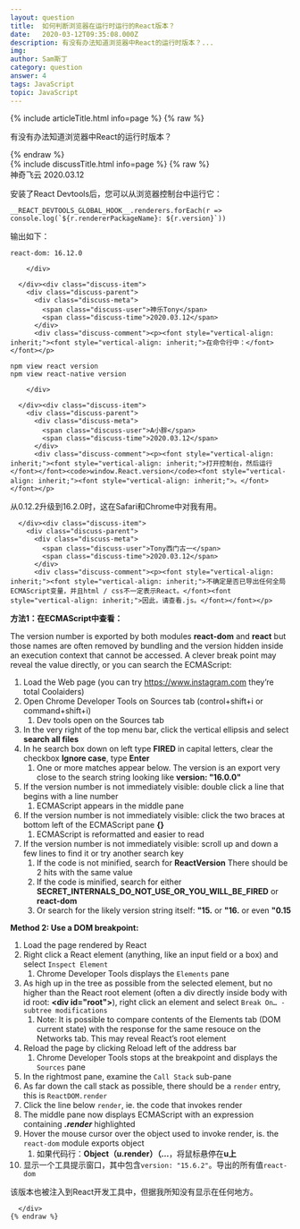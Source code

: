 ```yaml
---
layout: question
title:  如何判断浏览器在运行时运行的React版本？
date:   2020-03-12T09:35:08.000Z
description: 有没有办法知道浏览器中React的运行时版本？...
img: 
author: Sam斯丁
category: question
answer: 4
tags: JavaScript
topic: JavaScript
---
```

<div class="article-root">
  <div class="article">
    {% include articleTitle.html info=page %}
    {% raw %}
    <div class="article-content"><p><font style="vertical-align: inherit;"><font style="vertical-align: inherit;">有没有办法知道浏览器中React的运行时版本？</font></font></p></div>
    {% endraw %}
  </div>

  <div class="discuss-wrapper">
    {% include discussTitle.html info=page %}
    {% raw %}
    <div class="discuss-item">
        <div class="discuss-parent">
          <div class="discuss-meta">
            <span class="discuss-user">神奇飞云</span>
            <span class="discuss-time">2020.03.12</span>
          </div>
          <div class="discuss-comment"><p><font style="vertical-align: inherit;"><font style="vertical-align: inherit;">安装了React Devtools后，您可以从浏览器控制台中运行它：</font></font></p>

<pre><code>__REACT_DEVTOOLS_GLOBAL_HOOK__.renderers.forEach(r =&gt; console.log(`${r.rendererPackageName}: ${r.version}`))
</code></pre>

<p><font style="vertical-align: inherit;"><font style="vertical-align: inherit;">输出如下：</font></font></p>

<pre><code>react-dom: 16.12.0
</code></pre></div>
        </div>
        
      </div><div class="discuss-item">
        <div class="discuss-parent">
          <div class="discuss-meta">
            <span class="discuss-user">神乐Tony</span>
            <span class="discuss-time">2020.03.12</span>
          </div>
          <div class="discuss-comment"><p><font style="vertical-align: inherit;"><font style="vertical-align: inherit;">在命令行中：</font></font></p>

<pre class="lang-sh prettyprint-override"><code>npm view react version<font></font>
npm view react-native version<font></font>
</code></pre></div>
        </div>
        
      </div><div class="discuss-item">
        <div class="discuss-parent">
          <div class="discuss-meta">
            <span class="discuss-user">A小胖</span>
            <span class="discuss-time">2020.03.12</span>
          </div>
          <div class="discuss-comment"><p><font style="vertical-align: inherit;"><font style="vertical-align: inherit;">打开控制台，然后运行</font></font><code>window.React.version</code><font style="vertical-align: inherit;"><font style="vertical-align: inherit;">。</font></font></p>

<p><font style="vertical-align: inherit;"><font style="vertical-align: inherit;">从0.12.2升级到16.2.0时，这在Safari和Chrome中对我有用。</font></font></p></div>
        </div>
        
      </div><div class="discuss-item">
        <div class="discuss-parent">
          <div class="discuss-meta">
            <span class="discuss-user">Tony西门古一</span>
            <span class="discuss-time">2020.03.12</span>
          </div>
          <div class="discuss-comment"><p><font style="vertical-align: inherit;"><font style="vertical-align: inherit;">不确定是否已导出任何全局ECMAScript变量，并且html / css不一定表示React。</font><font style="vertical-align: inherit;">因此，请查看.js。</font></font></p>

<p><strong><font style="vertical-align: inherit;"><font style="vertical-align: inherit;">方法1：在ECMAScript中查看：</font></font></strong></p>

<p>The version number is exported by both modules <strong>react-dom</strong> and <strong>react</strong> but those names are often removed by bundling and the version hidden inside an execution context that cannot be accessed. A clever break point may reveal the value directly, or you can search the ECMAScript:</p>

<ol>
<li>Load the Web page (you can try <a href="https://www.instagram.com" rel="noreferrer">https://www.instagram.com</a> they’re total Coolaiders)</li>
<li>Open Chrome Developer Tools on Sources tab (control+shift+i or command+shift+i)

<ol>
<li>Dev tools open on the Sources tab</li>
</ol></li>
<li>In the very right of the top menu bar, click the vertical ellipsis and select <strong>search all files</strong></li>
<li>In he search box down on left type <strong>FIRED</strong> in capital letters, clear the checkbox <strong>Ignore case</strong>, type <strong>Enter</strong>

<ol>
<li>One or more matches appear below. The version is an export very close to the search string looking like <strong>version: "16.0.0"</strong></li>
</ol></li>
<li>If the version number is not immediately visible: double click a line that begins with a line number

<ol>
<li>ECMAScript appears in the middle pane</li>
</ol></li>
<li>If the version number is not immediately visible: click the two braces at bottom left of the ECMAScript pane <strong>{}</strong>

<ol>
<li>ECMAScript is reformatted and easier to read</li>
</ol></li>
<li>If the version number is not immediately visible: scroll up and down a few lines to find it or try another search key

<ol>
<li>If the code is not minified, search for <strong>ReactVersion</strong>
There should be 2 hits with the same value    </li>
<li>If the code is minified, search for either <strong>SECRET_INTERNALS_DO_NOT_USE_OR_YOU_WILL_BE_FIRED</strong> or <strong>react-dom</strong></li>
<li>Or search for the likely version string itself: <strong>"15.</strong> or <strong>"16.</strong> or even <strong>"0.15</strong></li>
</ol></li>
</ol>

<p><strong>Method 2: Use a DOM breakpoint:</strong></p>

<ol>
<li>Load the page rendered by React</li>
<li>Right click a React element (anything, like an input field or a box) and select <code>Inspect Element</code>

<ol>
<li>Chrome Developer Tools displays the <code>Elements</code> pane</li>
</ol></li>
<li>As high up in the tree as possible from the selected element, but no higher than the React root element (often a div directly inside body with id root: <strong>&lt;div id="root"&gt;</strong>), right click an element and select <code>Break On… - subtree modifications</code>

<ol>
<li>Note: It is possible to compare contents of the Elements tab (DOM current state) with the response for the same resouce on the Networks tab. This may reveal React’s root element</li>
</ol></li>
<li>Reload the page by clicking Reload left of the address bar

<ol>
<li>Chrome Developer Tools stops at the breakpoint and displays the <code>Sources</code> pane</li>
</ol></li>
<li>In the rightmost pane, examine the <code>Call Stack</code> sub-pane</li>
<li>As far down the call stack as possible, there should be a <code>render</code> entry, this is <code>ReactDOM.render</code></li>
<li>Click the line below <code>render</code>, ie. the code that invokes render</li>
<li>The middle pane now displays ECMAScript with an expression containing <strong><em>.render</em></strong> highlighted</li>
<li>Hover the mouse cursor over the object used to invoke render, is. the <code>react-dom</code> module exports object

<ol>
<li><font style="vertical-align: inherit;"><font style="vertical-align: inherit;">如果代码行：</font></font><strong><font style="vertical-align: inherit;"><font style="vertical-align: inherit;">Object（u.render）（…</font></font></strong><font style="vertical-align: inherit;"><font style="vertical-align: inherit;">，将鼠标悬停在</font></font><strong><font style="vertical-align: inherit;"><font style="vertical-align: inherit;">u上</font></font></strong> </li>
</ol></li>
<li><font style="vertical-align: inherit;"><font style="vertical-align: inherit;">显示一个工具提示窗口，其中包含</font></font><code>version: "15.6.2"</code><font style="vertical-align: inherit;"><font style="vertical-align: inherit;">。</font><font style="vertical-align: inherit;">导出的所有值</font></font><code>react-dom</code></li>
</ol>

<p><font style="vertical-align: inherit;"><font style="vertical-align: inherit;">该版本也被注入到React开发工具中，但据我所知没有显示在任何地方。</font></font></p></div>
        </div>
        
      </div>
    {% endraw %}
  </div>
<div>
